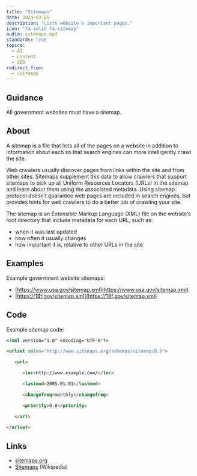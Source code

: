 ```yaml
---
title: "Sitemaps"
date: 2024-03-05
description: "Lists website's important pages."
icon: "fa-solid fa-sitemap"
audio: sitemaps.mp3
standards: true
topics:
  - AI
  - Content
  - SEO
redirect_from:
  - /sitemap
---
```


## Guidance

All government websites must have a sitemap.

## About

A sitemap is a file that lists all of the pages on a website in addition to information about each so that search engines can more intelligently crawl the site.

Web crawlers usually discover pages from links within the site and from other sites. Sitemaps supplement this data to allow crawlers that support sitemaps to pick up all Uniform Resources Locators (URLs) in the sitemap and learn about them using the associated metadata. Using sitemap protocol doesn’t guarantee web pages are included in search engines, but provides hints for web crawlers to do a better job of crawling your site.

The sitemap is an Extensible Markup Language (XML) file on the website’s root directory that include metadata for each URL, such as:

* when it was last updated
* how often it usually changes
* how important it is, relative to other URLs in the site

## Examples

Example government website sitemaps:

* [https://www.usa.gov/sitemap.xml](https://www.usa.gov/sitemap.xml)
* [https://18f.gov/sitemap.xml](https://18f.gov/sitemap.xml)

## Code

Example sitemap code:

```html
<?xml version="1.0" encoding="UTF-8"?>

<urlset xmlns="http://www.sitemaps.org/schemas/sitemap/0.9">

   <url>

      <loc>http://www.example.com/</loc>

      <lastmod>2005-01-01</lastmod>

      <changefreq>monthly</changefreq>

      <priority>0.8</priority>

   </url>

</urlset>
```

## Links

* [sitemaps.org](https://www.sitemaps.org/)
* [Sitemaps](https://en.wikipedia.org/wiki/Sitemaps) (Wikipedia)